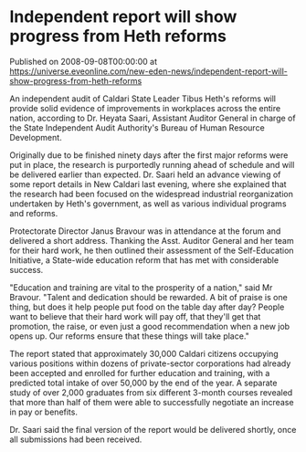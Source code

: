# Independent report will show progress from Heth reforms
Published on 2008-09-08T00:00:00 at https://universe.eveonline.com/new-eden-news/independent-report-will-show-progress-from-heth-reforms

An independent audit of Caldari State Leader Tibus Heth's reforms will provide solid evidence of improvements in workplaces across the entire nation, according to Dr. Heyata Saari, Assistant Auditor General in charge of the State Independent Audit Authority's Bureau of Human Resource Development.

Originally due to be finished ninety days after the first major reforms were put in place, the research is purportedly running ahead of schedule and will be delivered earlier than expected. Dr. Saari held an advance viewing of some report details in New Caldari last evening, where she explained that the research had been focused on the widespread industrial reorganization undertaken by Heth's government, as well as various individual programs and reforms.

Protectorate Director Janus Bravour was in attendance at the forum and delivered a short address. Thanking the Asst. Auditor General and her team for their hard work, he then outlined their assessment of the Self-Education Initiative, a State-wide education reform that has met with considerable success.

"Education and training are vital to the prosperity of a nation," said Mr Bravour. "Talent and dedication should be rewarded. A bit of praise is one thing, but does it help people put food on the table day after day? People want to believe that their hard work will pay off, that they'll get that promotion, the raise, or even just a good recommendation when a new job opens up. Our reforms ensure that these things will take place."

The report stated that approximately 30,000 Caldari citizens occupying various positions within dozens of private-sector corporations had already been accepted and enrolled for further education and training, with a predicted total intake of over 50,000 by the end of the year. A separate study of over 2,000 graduates from six different 3-month courses revealed that more than half of them were able to successfully negotiate an increase in pay or benefits.

Dr. Saari said the final version of the report would be delivered shortly, once all submissions had been received.
